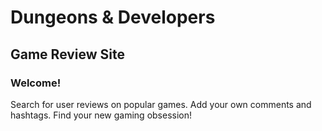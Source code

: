# Dungeons & Developers

## Game Review Site

### Welcome!
Search for user reviews on popular games. Add your own comments and hashtags. Find your new gaming obsession!
